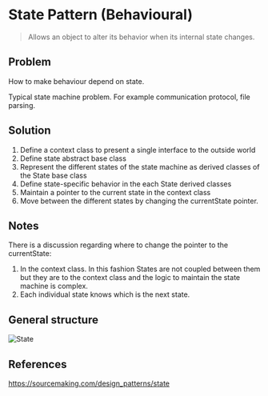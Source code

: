 # State Pattern (Behavioural)
>Allows an object to alter its behavior when its internal state changes.

## Problem 
How to make behaviour depend on state. 

Typical state machine problem. For example communication protocol, file parsing.

## Solution

1. Define a context class to present a single interface to the outside world
2. Define state abstract base class
3. Represent the different states of the state machine as derived classes of the State base class
4. Define state-specific behavior in the each State derived classes
5. Maintain a pointer to the current state in the context class
6. Move between the different states by changing the currentState pointer.

## Notes

There is a discussion regarding where to change the pointer to the currentState:
1. In the context class. In this fashion States are not coupled between them but they are to the 
context class and the logic to maintain the state machine is complex.
2. Each individual state knows which is the next state. 

## General structure

![State](https://upload.wikimedia.org/wikipedia/commons/7/7c/State_design_pattern.png)

## References

https://sourcemaking.com/design_patterns/state
